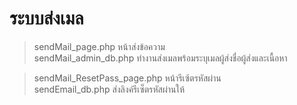 # ระบบส่งเมล

> sendMail_page.php หน้าส่งข้อความ <br>
> sendMail_admin_db.php ทำงานส่งเมลพร้อมระบุเมลผู้ส่งชื่อผู้ส่งและเนื้อหา

> sendMail_ResetPass_page.php หน้ารีเซ้ตรหัสผ่าน <br>
> sendEmail_db.php ส่งลิงค์รีเซ็ตรหัสผ่านให้

